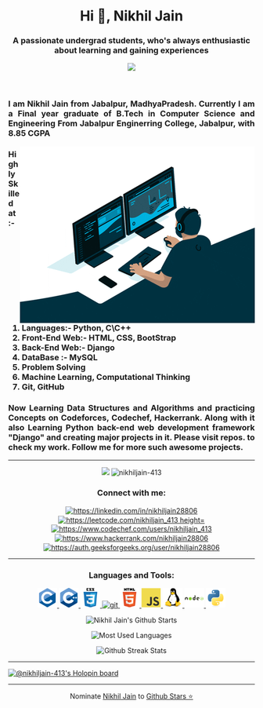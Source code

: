 <h1 align="center">Hi 👋, Nikhil Jain</h1>
<h3 align="center">A passionate undergrad students, who's always enthusiastic about learning and gaining experiences</h3>
<p align="center">
<img src="https://readme-typing-svg.herokuapp.com?font=Segoe+Print&color=2EA8EC&size=110&center=true&vCenter=true&width=1700&height=400&lines=Hello+I'm+Nikhil+Jain;Python+Developer;Web-Developer;Data-Science+Enthusiastic">
</p>
<br>
<h3><p align = "justify"> I am Nikhil Jain from Jabalpur, MadhyaPradesh. Currently I am a Final year graduate of B.Tech in Computer Science and Engineering From Jabalpur Enginerring College, Jabalpur, with 8.85 CGPA</p></h3>

<img align="right" alt="GIF" src="https://github.com/sailendrachettri/sailendrachettri/blob/main/dev.gif?raw=true" min-width="500" min-height="320" />

<h3>
Highly Skilled at :- 
<ol>
<li>Languages:- Python, C\C++</li>
<li>Front-End Web:- HTML, CSS, BootStrap</li>
<li>Back-End Web:- Django</li>
<li>DataBase :- MySQL</li>
<li>Problem Solving</li>
<li>Machine Learning, Computational Thinking</li>
<li>Git, GitHub</li>
</ol>
</h3>

<h3><p align = "justify"> Now Learning Data Structures and Algorithms and practicing Concepts on Codeforces, Codechef, Hackerrank. Along with it also Learning Python back-end web development framework "Django" and creating major projects in it. Please visit repos. to check my work. Follow me for more such awesome projects.</p></h3>
<hr>
<div align="center">
<img src="https://hits.seeyoufarm.com/api/count/incr/badge.svg?url=https%3A%2F%2Fgithub.com%2Fnikhiljain-413&count_bg=%2379C83D&title_bg=%23555555&icon=github.svg&icon_color=%23E7E7E7&title=Hits&edge_flat=false" />
<img src="https://komarev.com/ghpvc/?username=nikhiljain-413&label=Profile%20views&color=brightgreen&style=flat" alt="nikhiljain-413" />
</div>
<h3 align="center">Connect with me:</h3>
<p align="center">
<a href="https://linkedin.com/in/nikhiljain28806" target="blank"><img align="center" src="https://raw.githubusercontent.com/rahuldkjain/github-profile-readme-generator/master/src/images/icons/Social/linked-in-alt.svg" alt="https://linkedin.com/in/nikhiljain28806" height="30" width="40" /></a>
<a href="https://leetcode.com/nikhiljain_413" target="blank"><img align="center" src="https://cdn.jsdelivr.net/npm/simple-icons@3.1.0/icons/leetcode.svg" alt="https://leetcode.com/nikhiljain_413 height="30" width="40" /></a>
<a href="https://www.codechef.com/users/nikhiljain_413" target="blank"><img align="center" src="https://cdn.jsdelivr.net/npm/simple-icons@3.1.0/icons/codechef.svg" alt="https://www.codechef.com/users/nikhiljain_413" height="30" width="40" /></a>
<a href="https://www.hackerrank.com/nikhiljain28806" target="blank"><img align="center" src="https://raw.githubusercontent.com/rahuldkjain/github-profile-readme-generator/master/src/images/icons/Social/hackerrank.svg" alt="https://www.hackerrank.com/nikhiljain28806" height="30" width="40" /></a>
<a href="https://auth.geeksforgeeks.org/user/nikhiljain28806" target="blank"><img align="center" src="https://raw.githubusercontent.com/rahuldkjain/github-profile-readme-generator/master/src/images/icons/Social/geeks-for-geeks.svg" alt="https://auth.geeksforgeeks.org/user/nikhiljain28806" height="30" width="40" /></a>
</p>
<hr>

<h3 align="center">Languages and Tools:</h3>
<p align="center"> <a href="https://www.cprogramming.com/" target="_blank"> <img src="https://raw.githubusercontent.com/devicons/devicon/master/icons/c/c-original.svg" alt="c" width="40" height="40"/> </a> <a href="https://www.w3schools.com/cpp/" target="_blank"> <img src="https://raw.githubusercontent.com/devicons/devicon/master/icons/cplusplus/cplusplus-original.svg" alt="cplusplus" width="40" height="40"/> </a> <a href="https://www.w3schools.com/css/" target="_blank"> <img src="https://raw.githubusercontent.com/devicons/devicon/master/icons/css3/css3-original-wordmark.svg" alt="css3" width="40" height="40"/> </a> <a href="https://git-scm.com/" target="_blank"> <img src="https://www.vectorlogo.zone/logos/git-scm/git-scm-icon.svg" alt="git" width="40" height="40"/> </a> <a href="https://www.w3.org/html/" target="_blank"> <img src="https://raw.githubusercontent.com/devicons/devicon/master/icons/html5/html5-original-wordmark.svg" alt="html5" width="40" height="40"/> </a> <a href="https://developer.mozilla.org/en-US/docs/Web/JavaScript" target="_blank"> <img src="https://raw.githubusercontent.com/devicons/devicon/master/icons/javascript/javascript-original.svg" alt="javascript" width="40" height="40"/> </a> <a href="https://www.linux.org/" target="_blank"> <img src="https://raw.githubusercontent.com/devicons/devicon/master/icons/linux/linux-original.svg" alt="linux" width="40" height="40"/> </a> <a href="https://nodejs.org" target="_blank"> <img src="https://raw.githubusercontent.com/devicons/devicon/master/icons/nodejs/nodejs-original-wordmark.svg" alt="nodejs" width="40" height="40"/> </a> <a href="https://www.python.org" target="_blank"> <img src="https://raw.githubusercontent.com/devicons/devicon/master/icons/python/python-original.svg" alt="python" width="40" height="40"/> </a> </p>

<p align='center'>
	<img src="https://github-readme-stats.vercel.app/api?username=nikhiljain-413&show_icons=true&include_all_commits=true&theme=chartreuse-dark&cache_seconds=3200" width="494" title="Nikhil Jain's Github Starts">
</p>

<p align='center'>
	<img src="https://github-readme-stats.anuraghazra1.vercel.app/api/top-langs/?username=nikhiljain-413&layout=compact&theme=chartreuse-dark" width="494" title="Most Used Languages">
</p>

 <p align='center'>
    <img src="https://github-readme-streak-stats.herokuapp.com?user=nikhiljain-413&theme=dark" width="494" title="Github Streak Stats">
</p>
<hr>

[![@nikhiljain-413's Holopin board](https://holopin.io/api/user/board?user=nikhiljain413)](https://holopin.io/@nikhiljain413)

<hr>

<p align="center">Nominate <a href="https://github.com/nikhiljain-413">Nikhil Jain</a> to 
	<a href='https://stars.github.com/nominate/'>Github Stars ⭐</a>
</p>
